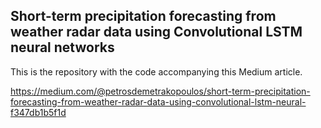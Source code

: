 ## Short-term precipitation forecasting from weather radar data using Convolutional LSTM neural networks
This is the repository with the code accompanying this Medium article.

https://medium.com/@petrosdemetrakopoulos/short-term-precipitation-forecasting-from-weather-radar-data-using-convolutional-lstm-neural-f347db1b5f1d